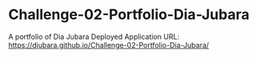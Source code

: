# Challenge-02-Portfolio-Dia-Jubara
A portfolio of Dia Jubara
Deployed Application URL: https://djubara.github.io/Challenge-02-Portfolio-Dia-Jubara/
